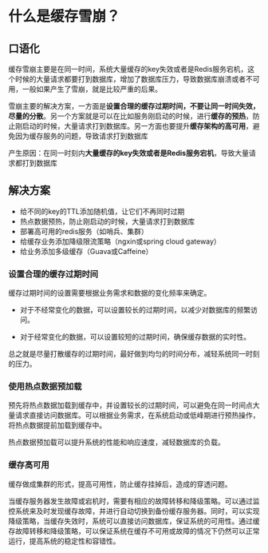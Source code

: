 # 什么是缓存雪崩？

## **口语化**

缓存雪崩主要是在同一时间，系统大量缓存的key失效或者是Redis服务宕机，这个时候的大量请求都要打到数据库，增加了数据库压力，导致数据库崩溃或者不可用，一般如果产生了雪崩，就是比较严重的后果。

雪崩主要的解决方案，一方面是**设置合理的缓存过期时间，不要让同一时间失效，尽量的分散**。另一个方案就是可以在比如服务刚启动的时候，进行**缓存的预热**，防止刚启动的时候，大量请求打到数据库。另一方面也要提升**缓存架构的高可用**，避免因为缓存服务的问题，导致请求打到数据库



产生原因：在同一时刻内**大量缓存的key失效或者是Redis服务宕机**，导致大量请求都打到数据库

## 解决方案

-   给不同的key的TTL添加随机值，让它们不再同时过期
-   热点数据预热，防止刚启动的时候，大量请求打到数据库
-   部署高可用的redis服务（如哨兵、集群）
-   给缓存业务添加降级限流策略（ngxin或spring cloud gateway）
-   给业务添加多级缓存（Guava或Caffeine）

### **设置合理的缓存过期时间**

缓存过期时间的设置需要根据业务需求和数据的变化频率来确定。

-   对于不经常变化的数据，可以设置较长的过期时间，以减少对数据库的频繁访问。

-   对于经常变化的数据，可以设置较短的过期时间，确保缓存数据的实时性。

总之就是尽量打散缓存的过期时间，最好做到均匀的时间分布，减轻系统同一时刻的压力。

### **使用热点数据预加载**

预先将热点数据加载到缓存中，并设置较长的过期时间，可以避免在同一时间点大量请求直接访问数据库。可以根据业务需求，在系统启动或低峰期进行预热操作，将热点数据提前加载到缓存中。

热点数据预加载可以提升系统的性能和响应速度，减轻数据库的负载。

### **缓存高可用**

缓存做成集群的形式，提高可用性，防止缓存挂掉后，造成的穿透问题。

当缓存服务器发生故障或宕机时，需要有相应的故障转移和降级策略。可以通过监控系统来及时发现缓存故障，并进行自动切换到备份缓存服务器。同时，可以实现降级策略，当缓存失效时，系统可以直接访问数据库，保证系统的可用性。通过缓存故障转移和降级策略，可以保证系统在缓存不可用或故障的情况下仍然可以正常运行，提高系统的稳定性和容错性。

